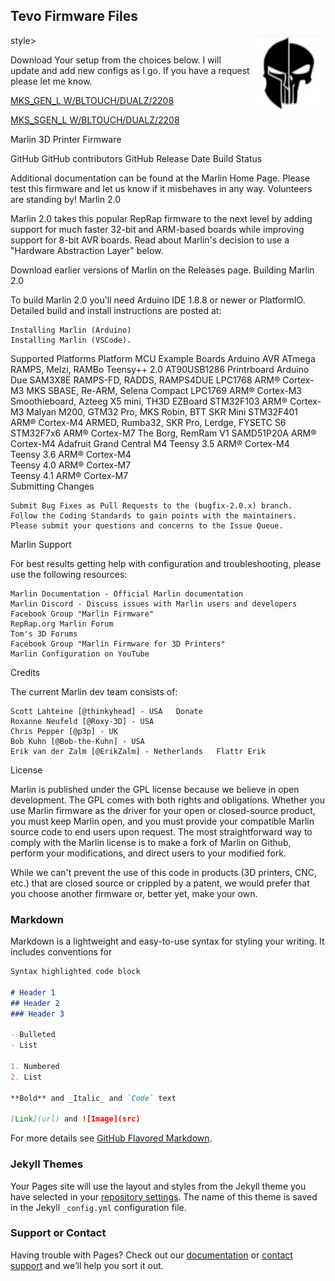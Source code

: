 ## Tevo Firmware Files 

<style>
body {
   background-image: url(Images/'punisher.jpg');

}
</style>style>
        
<!-- Alignment options!!!!! -->
<img align="right" width="120" height="120" src="Images/punish.jpg">

Download Your setup from the choices below. I will update and add new configs as I go. If you have a request please let me know. 

[MKS_GEN_L W/BLTOUCH/DUALZ/2208](https://github.com/Centurion83/Tarantula-Pro-Latest_Marlin-2.0.7.2-BLTOUCH-DUALZ-2208-MKS-GEN-L/archive/main.zip)

[MKS_SGEN_L W/BLTOUCH/DUALZ/2208](https://github.com/Centurion83/Tarantula-Pro-MKS_SGEN_L_V1-Standard-2208/archive/main.zip)

Marlin 3D Printer Firmware

GitHub GitHub contributors GitHub Release Date Build Status

Additional documentation can be found at the Marlin Home Page. Please test this firmware and let us know if it misbehaves in any way. Volunteers are standing by!
Marlin 2.0

Marlin 2.0 takes this popular RepRap firmware to the next level by adding support for much faster 32-bit and ARM-based boards while improving support for 8-bit AVR boards. Read about Marlin's decision to use a "Hardware Abstraction Layer" below.

Download earlier versions of Marlin on the Releases page.
Building Marlin 2.0

To build Marlin 2.0 you'll need Arduino IDE 1.8.8 or newer or PlatformIO. Detailed build and install instructions are posted at:

    Installing Marlin (Arduino)
    Installing Marlin (VSCode).

Supported Platforms
Platform 	MCU 	Example Boards
Arduino AVR 	ATmega 	RAMPS, Melzi, RAMBo
Teensy++ 2.0 	AT90USB1286 	Printrboard
Arduino Due 	SAM3X8E 	RAMPS-FD, RADDS, RAMPS4DUE
LPC1768 	ARM® Cortex-M3 	MKS SBASE, Re-ARM, Selena Compact
LPC1769 	ARM® Cortex-M3 	Smoothieboard, Azteeg X5 mini, TH3D EZBoard
STM32F103 	ARM® Cortex-M3 	Malyan M200, GTM32 Pro, MKS Robin, BTT SKR Mini
STM32F401 	ARM® Cortex-M4 	ARMED, Rumba32, SKR Pro, Lerdge, FYSETC S6
STM32F7x6 	ARM® Cortex-M7 	The Borg, RemRam V1
SAMD51P20A 	ARM® Cortex-M4 	Adafruit Grand Central M4
Teensy 3.5 	ARM® Cortex-M4 	
Teensy 3.6 	ARM® Cortex-M4 	
Teensy 4.0 	ARM® Cortex-M7 	
Teensy 4.1 	ARM® Cortex-M7 	
Submitting Changes

    Submit Bug Fixes as Pull Requests to the (bugfix-2.0.x) branch.
    Follow the Coding Standards to gain points with the maintainers.
    Please submit your questions and concerns to the Issue Queue.

Marlin Support

For best results getting help with configuration and troubleshooting, please use the following resources:

    Marlin Documentation - Official Marlin documentation
    Marlin Discord - Discuss issues with Marlin users and developers
    Facebook Group "Marlin Firmware"
    RepRap.org Marlin Forum
    Tom's 3D Forums
    Facebook Group "Marlin Firmware for 3D Printers"
    Marlin Configuration on YouTube

Credits

The current Marlin dev team consists of:

    Scott Lahteine [@thinkyhead] - USA   Donate
    Roxanne Neufeld [@Roxy-3D] - USA
    Chris Pepper [@p3p] - UK
    Bob Kuhn [@Bob-the-Kuhn] - USA
    Erik van der Zalm [@ErikZalm] - Netherlands   Flattr Erik

License

Marlin is published under the GPL license because we believe in open development. The GPL comes with both rights and obligations. Whether you use Marlin firmware as the driver for your open or closed-source product, you must keep Marlin open, and you must provide your compatible Marlin source code to end users upon request. The most straightforward way to comply with the Marlin license is to make a fork of Marlin on Github, perform your modifications, and direct users to your modified fork.

While we can't prevent the use of this code in products (3D printers, CNC, etc.) that are closed source or crippled by a patent, we would prefer that you choose another firmware or, better yet, make your own.
### Markdown

Markdown is a lightweight and easy-to-use syntax for styling your writing. It includes conventions for

```markdown
Syntax highlighted code block

# Header 1
## Header 2
### Header 3

- Bulleted
- List

1. Numbered
2. List

**Bold** and _Italic_ and `Code` text

[Link](url) and ![Image](src)
```

For more details see [GitHub Flavored Markdown](https://guides.github.com/features/mastering-markdown/).

### Jekyll Themes

Your Pages site will use the layout and styles from the Jekyll theme you have selected in your [repository settings](https://github.com/Centurion83/Tevo-3D-Printer_Firmwares/settings). The name of this theme is saved in the Jekyll `_config.yml` configuration file.

### Support or Contact

Having trouble with Pages? Check out our [documentation](https://docs.github.com/categories/github-pages-basics/) or [contact support](https://support.github.com/contact) and we’ll help you sort it out.
